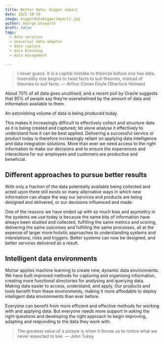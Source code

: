 ```yaml
---
title: Better data, bigger impact
date: 2022-10-10
image: biggerdatabiggerimpact1.jpg
author: George Unsworth
draft: false
tags:
  - data services
  - universal data adaptor
  - data capture
  - data blending
  - data management

---
```


> I never guess. It is a capital mistake to theorize before one has data. Insensibly one begins to twist facts to suit theories, instead of theories to suit facts.
— Arthur Conan Doyle (Sherlock Holmes)

About 70% of all data goes unutilised; and a recent poll by Oracle suggests that 95% of people say they’re overwhelmed by the amount of data and information available to them. 

An astonishing volume of data is being produced today. 

This makes it increasingly difficult to effectively collect and structure data as it is being created and captured; let alone analyse it effectively to understand how it can be best applied. Delivering a successful service or product today is therefore increasingly reliant on applying data intelligence and data integration solutions. More than ever we need access to the right information to make our decisions and to ensure the experiences and interactions for our employees and customers are productive and beneficial. 

Different approaches to pursue better results
-------------
With only a fraction of the data potentially available being collected and acted upon there still exists so many alternative ways in which new information can shape the way our services and products are being designed and delivered, or our decisions influenced and made. 

One of the reasons we have ended up with so much bias and asymettry in the systems we use today is because the same bits of information have always been studied and collected, fulfilling the same metrics and scoring, delivering the same outcomes and fulfilling the same processes, all at the expense of larger more holistic approaches to understanding systems and interelations, risks and triggers. Better systems can now be designed, and better services delivered as a result. 

Intelligent data environments
-------------
Mortar applies machine learning to create new, dynamic data environments. We have built improved methods for capturing and organising information, creating more functional directories for analysing and querying data. Making data easier to access, understand, and apply. Our products and tools benefit from these environments, making it more affordable to deploy intelligent data environments than ever before.  

Everyone can benefit from more efficient and effective methods for working with and applying data. But everyone needs more support in asking the right questions and developing the right approach to begin improving, adapting and responding to the data they work with. 

> The greatest value of a picture is when it forces us to notice what we never expected to see.
— John Tukey

 
